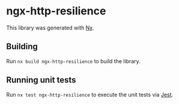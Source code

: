 # ngx-http-resilience

This library was generated with [Nx](https://nx.dev).

## Building

Run `nx build ngx-http-resilience` to build the library.

## Running unit tests

Run `nx test ngx-http-resilience` to execute the unit tests via [Jest](https://jestjs.io).
